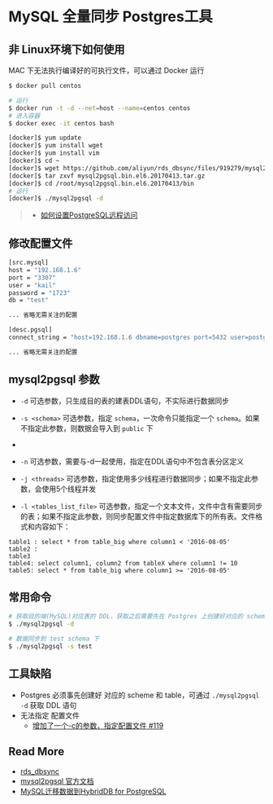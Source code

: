 # MySQL 全量同步 Postgres工具



## 非 Linux环境下如何使用

MAC 下无法执行编译好的可执行文件，可以通过 Docker 运行

```bash
$ docker pull centos

# 运行
$ docker run -t -d --net=host --name=centos centos
# 进入容器
$ docker exec -it centos bash

[docker]$ yum update
[docker]$ yum install wget
[docker]$ yum install vim
[docker]$ cd ~
[docker]$ wget https://github.com/aliyun/rds_dbsync/files/919279/mysql2pgsql.bin.el6.20170413.tar.gz
[docker]$ tar zxvf mysql2pgsql.bin.el6.20170413.tar.gz
[docker]$ cd /root/mysql2pgsql.bin.el6.20170413/bin
# 运行
[docker]$ ./mysql2pgsql -d
```

> - [如何设置PostgreSQL远程访问](https://blog.csdn.net/caoshiying/article/details/53317943)



## 修改配置文件

```bash
[src.mysql]
host = "192.168.1.6"
port = "3307"
user = "kail"
password = "1723"
db = "test"

... 省略无需关注的配置

[desc.pgsql]
connect_string = "host=192.168.1.6 dbname=postgres port=5432 user=postgres password=postgres"

... 省略无需关注的配置
```

## mysql2pgsql 参数

- `-d` 可选参数，只生成目的表的建表DDL语句，不实际进行数据同步
- `-s <schema>` 可选参数，指定 `schema`，一次命令只能指定一个 `schema`。如果不指定此参数，则数据会导入到 `public` 下
- 
- `-n` 可选参数，需要与-d一起使用，指定在DDL语句中不包含表分区定义


- `-j <threads>` 可选参数，指定使用多少线程进行数据同步；如果不指定此参数，会使用5个线程并发
- `-l <tables_list_file>` 可选参数，指定一个文本文件，文件中含有需要同步的表；如果不指定此参数，则同步配置文件中指定数据库下的所有表。文件格式和内容如下：
```
table1 : select * from table_big where column1 < '2016-08-05'
table2 : 
table3
table4: select column1, column2 from tableX where column1 != 10
table5: select * from table_big where column1 >= '2016-08-05'
```




## 常用命令

```bash
# 获取目的端(MySQL)对应表的 DDL，获取之后需要先在 Postgres 上创建好对应的 schema 和 table
$ ./mysql2pgsql -d

# 数据同步到 test schema 下
$ ./mysql2pgsql -s test
```

## 工具缺陷

- Postgres 必须事先创建好 对应的 scheme 和 table，可通过 `./mysql2pgsql -d` 获取 DDL 语句
- 无法指定 配置文件
  - [增加了一个-c的参数，指定配置文件 #119](https://github.com/aliyun/rds_dbsync/pull/119)

## Read More

- [rds_dbsync](https://github.com/aliyun/rds_dbsync)
- [mysql2pgsql 官方文档](https://github.com/aliyun/rds_dbsync/blob/master/doc/mysql2pgsql_ch.md)
- [MySQL迁移数据到HybridDB for PostgreSQL](https://help.aliyun.com/document_detail/35458.html)